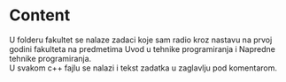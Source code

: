 # Content

U folderu fakultet se nalaze zadaci koje sam radio kroz nastavu na prvoj godini fakulteta na predmetima Uvod u tehnike programiranja i Napredne tehnike programiranja. <br>
U svakom c++ fajlu se nalazi i tekst zadatka u zaglavlju pod komentarom.
